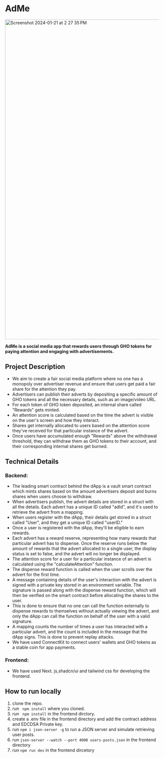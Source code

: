 # AdMe 

<img width="1045" alt="Screenshot 2024-01-21 at 2 27 35 PM" src="https://github.com/HarishPrasannaV/AdMe-LFGHO/assets/45291139/2d28ab8d-02b5-49ff-b48b-6c2fc2f37080">

                                                                
**AdMe is a social media app that rewards users through GHO tokens for paying attention and engaging with advertisements.**

## Project Description
- We aim to create a fair social media platform where no one has a monopoly over advertiser revenue and ensure that users get paid a fair share for the attention they pay.
- Advertisers can publish their adverts by depositing a specific amount of GHO tokens and all the necessary details, such as an image/video URL. 
- For each token of GHO token deposited, an internal share called "Rewards" gets minted.
- An attention score is calculated based on the time the advert is visible on the user's screen and how they interact.
- Shares get internally allocated to users based on the attention score they've received for that particular instance of the advert.
- Once users have accumulated enough "Rewards" above the withdrawal threshold, they can withdraw them as GHO tokens to their account, and their corresponding internal shares get burned.

## Technical Details
### Backend:
- The leading smart contract behind the dApp is a vault smart contract which mints shares based on the amount advertisers deposit and burns shares when users choose to withdraw.
- When advertisers publish, the advert details are stored in a struct with all the details. Each advert has a unique ID called "adId", and it's used to retrieve the advert from a mapping.
- When users register with the dApp, their details get stored in a struct called "User", and they get a unique ID called "userID."
- Once a user is registered with the dApp, they'll be eligible to earn rewards.
- Each advert has a reward reserve, representing how many rewards that particular advert has to dispense. Once the reserve runs below the amount of rewards that the advert allocated to a single user, the display status is set to false, and the advert will no longer be displayed.
- The attention score for a user for a particular instance of an advert is calculated using the "calculateAttention" function.
- The dispense reward function is called when the user scrolls over the advert for the first time.
- A message containing details of the user's interaction with the advert is signed with a private key stored in an environment variable. The signature is passed along with the dispense reward function, which will then be verified on the smart contract before allocating the shares to the user.
- This is done to ensure that no one can call the function externally to dispense rewards to themselves without actually viewing the advert, and only the dApp can call the function on behalf of the user with a valid signature.
- A mapping counts the number of times a user has interacted with a particular advert, and the count is included in the message that the dApp signs. This is done to prevent replay attacks.
- We have used ConnectKit to connect users' wallets and GHO tokens as a stable coin for app payments.

### Frontend:
- We have used Next. js,shadcn/ui and tailwind css for developing the frontend.

## How to run locally

1. clone the repo.
2.  run ``` npm install``` where you cloned.
3.  run ``` npm install``` in the frontend dirctory.
4.  create a .env file in the frontend directory and add the contract address and EDCDSA Private key.
5.  run ``` npm i json-server -g ``` to run a JSON server and simulate retrieving user posts.
6.  run ``` json-server --watch --port 4000 users-posts.json ``` in the frontend directory
7.  run ``` npm run dev ``` in the frontend dircetory
 


